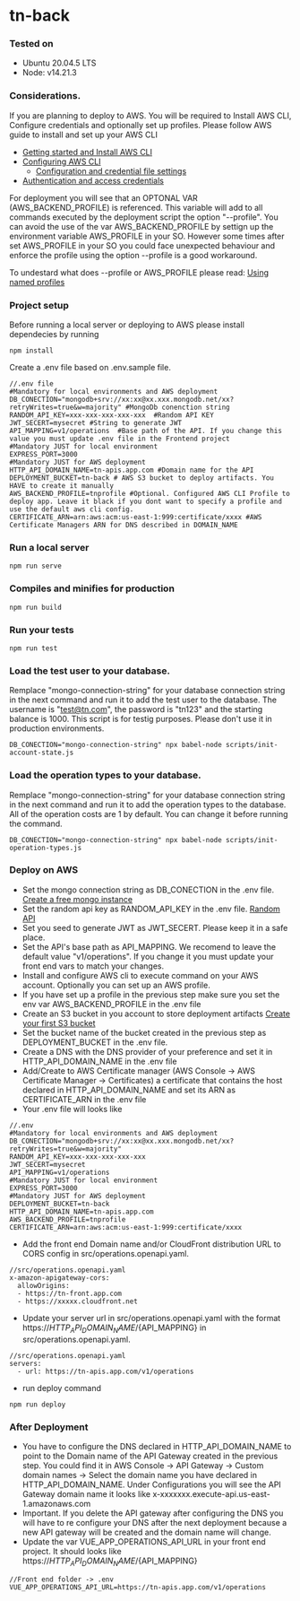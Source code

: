 # tn-back

### Tested on
* Ubuntu 20.04.5 LTS
* Node: v14.21.3

### Considerations.
If you are planning to deploy to AWS. You will be required to Install AWS CLI, Configure credentials and optionally set up profiles.
Please follow AWS guide to install and set up your AWS CLI
* [Getting started and Install AWS CLI](https://docs.aws.amazon.com/cli/latest/userguide/cli-chap-getting-started.html)
* [Configuring AWS CLI](https://docs.aws.amazon.com/cli/latest/userguide/cli-chap-configure.html)
    *  [Configuration and credential file settings](https://docs.aws.amazon.com/cli/latest/userguide/cli-configure-files.html)
* [Authentication and access credentials](https://docs.aws.amazon.com/cli/latest/userguide/cli-chap-authentication.html)


For deployment you will see that an OPTONAL VAR (AWS_BACKEND_PROFILE) is referenced. This variable will add to all commands executed by the deployment script the option "--profile". You can avoid the use of the var AWS_BACKEND_PROFILE by settign up the environment variable AWS_PROFILE in your SO. However some times after set AWS_PROFILE in your SO you could face unexpected behaviour and enforce the profile using the option --profile is a good workaround.

To undestard what does --profile or AWS_PROFILE please read:
[Using named profiles](https://docs.aws.amazon.com/cli/latest/userguide/cli-configure-files.html#cli-configure-files-using-profiles)

### Project setup
Before running a local server or deploying to AWS please install dependecies by running
```
npm install
```
Create a .env file based on .env.sample file.
```
//.env file
#Mandatory for local environments and AWS deployment
DB_CONECTION="mongodb+srv://xx:xx@xx.xxx.mongodb.net/xx?retryWrites=true&w=majority" #MongoDb conenction string
RANDOM_API_KEY=xxx-xxx-xxx-xxx-xxx  #Random API KEY
JWT_SECERT=mysecret #String to generate JWT
API_MAPPING=v1/operations  #Base path of the API. If you change this value you must update .env file in the Frontend project
#Mandatory JUST for local environment
EXPRESS_PORT=3000
#Mandatory JUST for AWS deployment
HTTP_API_DOMAIN_NAME=tn-apis.app.com #Domain name for the API
DEPLOYMENT_BUCKET=tn-back # AWS S3 bucket to deploy artifacts. You HAVE to create it manually
AWS_BACKEND_PROFILE=tnprofile #Optional. Configured AWS CLI Profile to deploy app. Leave it black if you dont want to specify a profile and use the default aws cli config.
CERTIFICATE_ARN=arn:aws:acm:us-east-1:999:certificate/xxxx #AWS Certificate Managers ARN for DNS described in DOMAIN_NAME
```
### Run a local server
```
npm run serve
```

### Compiles and minifies for production
```
npm run build
```

### Run your tests
```
npm run test
```

### Load the test user to your database.
Remplace "mongo-connection-string" for your database connection string in the next command and run it to add the test user to the database. The username is "test@tn.com", the password is "tn123" and the starting balance is 1000. This script is for testig purposes. Please don't use it in production environments.
```
DB_CONECTION="mongo-connection-string" npx babel-node scripts/init-account-state.js
```

### Load the operation types to your database.
Remplace "mongo-connection-string" for your database connection string in the next command and run it to add the operation types to the database. All of the operation costs are 1 by default. You can change it before running the command.
```
DB_CONECTION="mongo-connection-string" npx babel-node scripts/init-operation-types.js
```



### Deploy on AWS
* Set the mongo connection string as DB_CONECTION in the .env file. [Create a free mongo instance](https://www.mongodb.com/es/atlas/database)
* Set the random api key as RANDOM_API_KEY in the .env file. [Random API](https://api.random.org/)
* Set you seed to generate JWT as JWT_SECERT. Please keep it in a safe place.
* Set the API's base path as API_MAPPING. We recomend to leave the default value "v1/operations". If you change it you must update your front end vars to match your changes. 
* Install and configure AWS cli to execute command on your AWS account. Optionally you can set up an AWS profile.
* If you have set up a profile in the previous step make sure you set the env var AWS_BACKEND_PROFILE in the .env file
* Create an S3 bucket in you account to store deployment artifacts [Create your first S3 bucket](https://docs.aws.amazon.com/AmazonS3/latest/userguide/creating-bucket.html)
* Set the bucket name of the bucket created in the previous step as DEPLOYMENT_BUCKET in the .env file.
* Create a DNS with the DNS provider of your preference and set it in HTTP_API_DOMAIN_NAME in the .env file
* Add/Create to AWS Certificate manager (AWS Console -> AWS Certificate Manager -> Certificates) a certificate that contains the host declared in HTTP_API_DOMAIN_NAME and set its ARN as CERTIFICATE_ARN in the .env file
* Your .env file will looks like
```
//.env 
#Mandatory for local environments and AWS deployment
DB_CONECTION="mongodb+srv://xx:xx@xx.xxx.mongodb.net/xx?retryWrites=true&w=majority"
RANDOM_API_KEY=xxx-xxx-xxx-xxx-xxx
JWT_SECERT=mysecret
API_MAPPING=v1/operations
#Mandatory JUST for local environment
EXPRESS_PORT=3000
#Mandatory JUST for AWS deployment
DEPLOYMENT_BUCKET=tn-back
HTTP_API_DOMAIN_NAME=tn-apis.app.com
AWS_BACKEND_PROFILE=tnprofile
CERTIFICATE_ARN=arn:aws:acm:us-east-1:999:certificate/xxxx
```
* Add the front end Domain name and/or CloudFront distribution URL to CORS config in src/operations.openapi.yaml.
```
//src/operations.openapi.yaml
x-amazon-apigateway-cors:
  allowOrigins:
  - https://tn-front.app.com
  - https://xxxxx.cloudfront.net
```
* Update your server url in src/operations.openapi.yaml with the format https://${HTTP_API_DOMAIN_NAME}/${API_MAPPING} in src/operations.openapi.yaml.
```
//src/operations.openapi.yaml
servers:
  - url: https://tn-apis.app.com/v1/operations
```
* run deploy command
```
npm run deploy
```
### After Deployment
* You have to configure the DNS declared in HTTP_API_DOMAIN_NAME to point to the Domain name of the API Gateway created in the previous step. You could find it in AWS Console -> API Gateway -> Custom domain names -> Select the domain name you have declared in HTTP_API_DOMAIN_NAME. Under Configurations you will see the API Gateway domain name it looks like x-xxxxxxx.execute-api.us-east-1.amazonaws.com
* Important. If you delete the API gateway after configuring the DNS you will have to re configure your DNS after the next deployment because a new API gateway will be created and the domain name will change.
* Update the var VUE_APP_OPERATIONS_API_URL in your front end project. It should looks like https://${HTTP_API_DOMAIN_NAME}/${API_MAPPING}
```
//Front end folder -> .env
VUE_APP_OPERATIONS_API_URL=https://tn-apis.app.com/v1/operations
```
